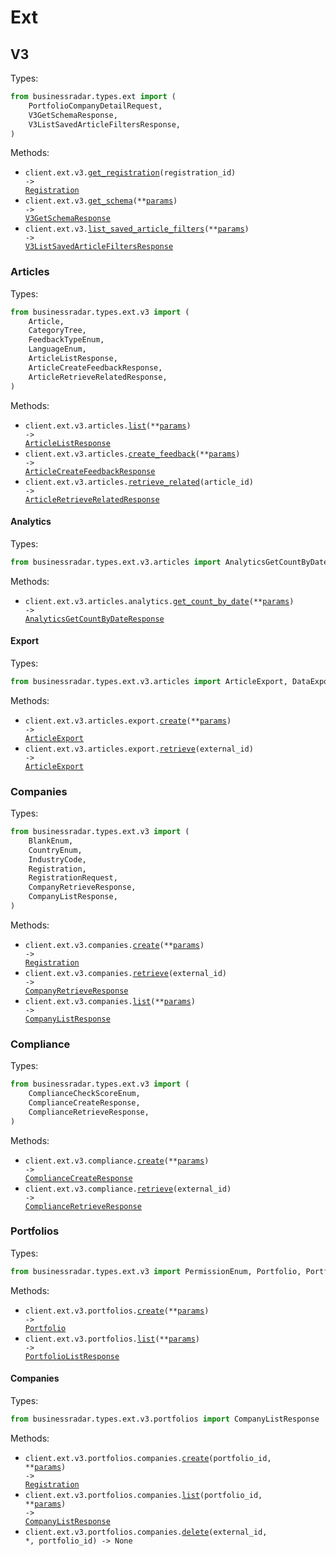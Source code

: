 # Ext

## V3

Types:

```python
from businessradar.types.ext import (
    PortfolioCompanyDetailRequest,
    V3GetSchemaResponse,
    V3ListSavedArticleFiltersResponse,
)
```

Methods:

- <code title="get /ext/v3/registrations/{registration_id}">client.ext.v3.<a href="./src/businessradar/resources/ext/v3/v3.py">get_registration</a>(registration_id) -> <a href="./src/businessradar/types/ext/v3/registration.py">Registration</a></code>
- <code title="get /ext/v3/schema">client.ext.v3.<a href="./src/businessradar/resources/ext/v3/v3.py">get_schema</a>(\*\*<a href="src/businessradar/types/ext/v3_get_schema_params.py">params</a>) -> <a href="./src/businessradar/types/ext/v3_get_schema_response.py">V3GetSchemaResponse</a></code>
- <code title="get /ext/v3/saved_article_filters">client.ext.v3.<a href="./src/businessradar/resources/ext/v3/v3.py">list_saved_article_filters</a>(\*\*<a href="src/businessradar/types/ext/v3_list_saved_article_filters_params.py">params</a>) -> <a href="./src/businessradar/types/ext/v3_list_saved_article_filters_response.py">V3ListSavedArticleFiltersResponse</a></code>

### Articles

Types:

```python
from businessradar.types.ext.v3 import (
    Article,
    CategoryTree,
    FeedbackTypeEnum,
    LanguageEnum,
    ArticleListResponse,
    ArticleCreateFeedbackResponse,
    ArticleRetrieveRelatedResponse,
)
```

Methods:

- <code title="get /ext/v3/articles">client.ext.v3.articles.<a href="./src/businessradar/resources/ext/v3/articles/articles.py">list</a>(\*\*<a href="src/businessradar/types/ext/v3/article_list_params.py">params</a>) -> <a href="./src/businessradar/types/ext/v3/article_list_response.py">ArticleListResponse</a></code>
- <code title="post /ext/v3/articles/feedback/">client.ext.v3.articles.<a href="./src/businessradar/resources/ext/v3/articles/articles.py">create_feedback</a>(\*\*<a href="src/businessradar/types/ext/v3/article_create_feedback_params.py">params</a>) -> <a href="./src/businessradar/types/ext/v3/article_create_feedback_response.py">ArticleCreateFeedbackResponse</a></code>
- <code title="get /ext/v3/articles/{article_id}/related/">client.ext.v3.articles.<a href="./src/businessradar/resources/ext/v3/articles/articles.py">retrieve_related</a>(article_id) -> <a href="./src/businessradar/types/ext/v3/article_retrieve_related_response.py">ArticleRetrieveRelatedResponse</a></code>

#### Analytics

Types:

```python
from businessradar.types.ext.v3.articles import AnalyticsGetCountByDateResponse
```

Methods:

- <code title="get /ext/v3/articles/analytics/dates/">client.ext.v3.articles.analytics.<a href="./src/businessradar/resources/ext/v3/articles/analytics.py">get_count_by_date</a>(\*\*<a href="src/businessradar/types/ext/v3/articles/analytics_get_count_by_date_params.py">params</a>) -> <a href="./src/businessradar/types/ext/v3/articles/analytics_get_count_by_date_response.py">AnalyticsGetCountByDateResponse</a></code>

#### Export

Types:

```python
from businessradar.types.ext.v3.articles import ArticleExport, DataExportFileType, MediaTypeEnum
```

Methods:

- <code title="post /ext/v3/articles/export/">client.ext.v3.articles.export.<a href="./src/businessradar/resources/ext/v3/articles/export.py">create</a>(\*\*<a href="src/businessradar/types/ext/v3/articles/export_create_params.py">params</a>) -> <a href="./src/businessradar/types/ext/v3/articles/article_export.py">ArticleExport</a></code>
- <code title="get /ext/v3/articles/export/{external_id}">client.ext.v3.articles.export.<a href="./src/businessradar/resources/ext/v3/articles/export.py">retrieve</a>(external_id) -> <a href="./src/businessradar/types/ext/v3/articles/article_export.py">ArticleExport</a></code>

### Companies

Types:

```python
from businessradar.types.ext.v3 import (
    BlankEnum,
    CountryEnum,
    IndustryCode,
    Registration,
    RegistrationRequest,
    CompanyRetrieveResponse,
    CompanyListResponse,
)
```

Methods:

- <code title="post /ext/v3/companies">client.ext.v3.companies.<a href="./src/businessradar/resources/ext/v3/companies.py">create</a>(\*\*<a href="src/businessradar/types/ext/v3/company_create_params.py">params</a>) -> <a href="./src/businessradar/types/ext/v3/registration.py">Registration</a></code>
- <code title="get /ext/v3/companies/{external_id}">client.ext.v3.companies.<a href="./src/businessradar/resources/ext/v3/companies.py">retrieve</a>(external_id) -> <a href="./src/businessradar/types/ext/v3/company_retrieve_response.py">CompanyRetrieveResponse</a></code>
- <code title="get /ext/v3/companies">client.ext.v3.companies.<a href="./src/businessradar/resources/ext/v3/companies.py">list</a>(\*\*<a href="src/businessradar/types/ext/v3/company_list_params.py">params</a>) -> <a href="./src/businessradar/types/ext/v3/company_list_response.py">CompanyListResponse</a></code>

### Compliance

Types:

```python
from businessradar.types.ext.v3 import (
    ComplianceCheckScoreEnum,
    ComplianceCreateResponse,
    ComplianceRetrieveResponse,
)
```

Methods:

- <code title="post /ext/v3/compliance">client.ext.v3.compliance.<a href="./src/businessradar/resources/ext/v3/compliance.py">create</a>(\*\*<a href="src/businessradar/types/ext/v3/compliance_create_params.py">params</a>) -> <a href="./src/businessradar/types/ext/v3/compliance_create_response.py">ComplianceCreateResponse</a></code>
- <code title="get /ext/v3/compliance/{external_id}">client.ext.v3.compliance.<a href="./src/businessradar/resources/ext/v3/compliance.py">retrieve</a>(external_id) -> <a href="./src/businessradar/types/ext/v3/compliance_retrieve_response.py">ComplianceRetrieveResponse</a></code>

### Portfolios

Types:

```python
from businessradar.types.ext.v3 import PermissionEnum, Portfolio, PortfolioListResponse
```

Methods:

- <code title="post /ext/v3/portfolios">client.ext.v3.portfolios.<a href="./src/businessradar/resources/ext/v3/portfolios/portfolios.py">create</a>(\*\*<a href="src/businessradar/types/ext/v3/portfolio_create_params.py">params</a>) -> <a href="./src/businessradar/types/ext/v3/portfolio.py">Portfolio</a></code>
- <code title="get /ext/v3/portfolios">client.ext.v3.portfolios.<a href="./src/businessradar/resources/ext/v3/portfolios/portfolios.py">list</a>(\*\*<a href="src/businessradar/types/ext/v3/portfolio_list_params.py">params</a>) -> <a href="./src/businessradar/types/ext/v3/portfolio_list_response.py">PortfolioListResponse</a></code>

#### Companies

Types:

```python
from businessradar.types.ext.v3.portfolios import CompanyListResponse
```

Methods:

- <code title="post /ext/v3/portfolios/{portfolio_id}/companies">client.ext.v3.portfolios.companies.<a href="./src/businessradar/resources/ext/v3/portfolios/companies.py">create</a>(portfolio_id, \*\*<a href="src/businessradar/types/ext/v3/portfolios/company_create_params.py">params</a>) -> <a href="./src/businessradar/types/ext/v3/registration.py">Registration</a></code>
- <code title="get /ext/v3/portfolios/{portfolio_id}/companies">client.ext.v3.portfolios.companies.<a href="./src/businessradar/resources/ext/v3/portfolios/companies.py">list</a>(portfolio_id, \*\*<a href="src/businessradar/types/ext/v3/portfolios/company_list_params.py">params</a>) -> <a href="./src/businessradar/types/ext/v3/portfolios/company_list_response.py">CompanyListResponse</a></code>
- <code title="delete /ext/v3/portfolios/{portfolio_id}/companies/{external_id}">client.ext.v3.portfolios.companies.<a href="./src/businessradar/resources/ext/v3/portfolios/companies.py">delete</a>(external_id, \*, portfolio_id) -> None</code>
